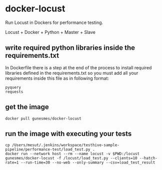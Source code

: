 # docker-locust
Run Locust in Dockers for performance testing.

Locust + Docker + Python + Master + Slave


## write required python libraries inside the requirements.txt

In Dockerfile there is a step at the end of the process to install required libraries defined in the requirements.txt so you must add all your requirements inside this file as in following format:

    pyquery
    requests

## get the image
    docker pull gunesmes/docker-locust

## run the image with executing your tests
    cp /Users/mesut/.jenkins/workspace/testhive-sample-pipeline/performance-test/load_test.py . 
    docker run --network host --rm --name locust -v $PWD:/locust gunesmes/docker-locust -f /locust/load_test.py --clients=10 --hatch-rate=1 --run-time=30 --no-web --only-summary --csv=load_test_result



